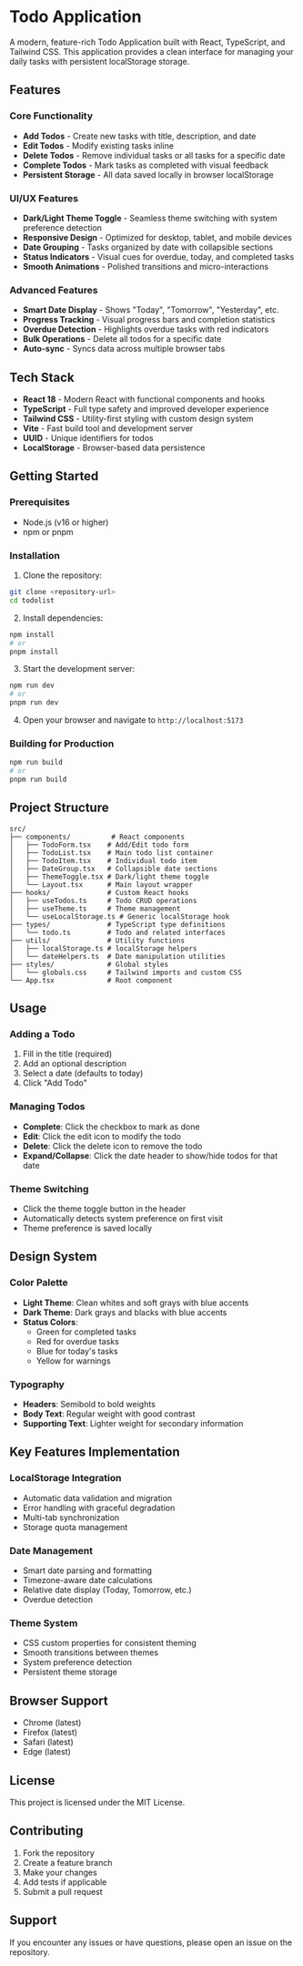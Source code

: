 # Todo Application

A modern, feature-rich Todo Application built with React, TypeScript, and Tailwind CSS. This application provides a clean interface for managing your daily tasks with persistent localStorage storage.

## Features

### Core Functionality
- **Add Todos** - Create new tasks with title, description, and date
- **Edit Todos** - Modify existing tasks inline
- **Delete Todos** - Remove individual tasks or all tasks for a specific date
- **Complete Todos** - Mark tasks as completed with visual feedback
- **Persistent Storage** - All data saved locally in browser localStorage

### UI/UX Features
- **Dark/Light Theme Toggle** - Seamless theme switching with system preference detection
- **Responsive Design** - Optimized for desktop, tablet, and mobile devices
- **Date Grouping** - Tasks organized by date with collapsible sections
- **Status Indicators** - Visual cues for overdue, today, and completed tasks
- **Smooth Animations** - Polished transitions and micro-interactions

### Advanced Features
- **Smart Date Display** - Shows "Today", "Tomorrow", "Yesterday", etc.
- **Progress Tracking** - Visual progress bars and completion statistics
- **Overdue Detection** - Highlights overdue tasks with red indicators
- **Bulk Operations** - Delete all todos for a specific date
- **Auto-sync** - Syncs data across multiple browser tabs

## Tech Stack

- **React 18** - Modern React with functional components and hooks
- **TypeScript** - Full type safety and improved developer experience
- **Tailwind CSS** - Utility-first styling with custom design system
- **Vite** - Fast build tool and development server
- **UUID** - Unique identifiers for todos
- **LocalStorage** - Browser-based data persistence

## Getting Started

### Prerequisites
- Node.js (v16 or higher)
- npm or pnpm

### Installation

1. Clone the repository:
```bash
git clone <repository-url>
cd todolist
```

2. Install dependencies:
```bash
npm install
# or
pnpm install
```

3. Start the development server:
```bash
npm run dev
# or
pnpm run dev
```

4. Open your browser and navigate to `http://localhost:5173`

### Building for Production

```bash
npm run build
# or
pnpm run build
```

## Project Structure

```
src/
├── components/          # React components
│   ├── TodoForm.tsx    # Add/Edit todo form
│   ├── TodoList.tsx    # Main todo list container
│   ├── TodoItem.tsx    # Individual todo item
│   ├── DateGroup.tsx   # Collapsible date sections
│   ├── ThemeToggle.tsx # Dark/light theme toggle
│   └── Layout.tsx      # Main layout wrapper
├── hooks/              # Custom React hooks
│   ├── useTodos.ts     # Todo CRUD operations
│   ├── useTheme.ts     # Theme management
│   └── useLocalStorage.ts # Generic localStorage hook
├── types/              # TypeScript type definitions
│   └── todo.ts         # Todo and related interfaces
├── utils/              # Utility functions
│   ├── localStorage.ts # localStorage helpers
│   └── dateHelpers.ts  # Date manipulation utilities
├── styles/             # Global styles
│   └── globals.css     # Tailwind imports and custom CSS
└── App.tsx             # Root component
```

## Usage

### Adding a Todo
1. Fill in the title (required)
2. Add an optional description
3. Select a date (defaults to today)
4. Click "Add Todo"

### Managing Todos
- **Complete**: Click the checkbox to mark as done
- **Edit**: Click the edit icon to modify the todo
- **Delete**: Click the delete icon to remove the todo
- **Expand/Collapse**: Click the date header to show/hide todos for that date

### Theme Switching
- Click the theme toggle button in the header
- Automatically detects system preference on first visit
- Theme preference is saved locally

## Design System

### Color Palette
- **Light Theme**: Clean whites and soft grays with blue accents
- **Dark Theme**: Dark grays and blacks with blue accents
- **Status Colors**: 
  - Green for completed tasks
  - Red for overdue tasks
  - Blue for today's tasks
  - Yellow for warnings

### Typography
- **Headers**: Semibold to bold weights
- **Body Text**: Regular weight with good contrast
- **Supporting Text**: Lighter weight for secondary information

## Key Features Implementation

### LocalStorage Integration
- Automatic data validation and migration
- Error handling with graceful degradation
- Multi-tab synchronization
- Storage quota management

### Date Management
- Smart date parsing and formatting
- Timezone-aware date calculations
- Relative date display (Today, Tomorrow, etc.)
- Overdue detection

### Theme System
- CSS custom properties for consistent theming
- Smooth transitions between themes
- System preference detection
- Persistent theme storage

## Browser Support

- Chrome (latest)
- Firefox (latest)
- Safari (latest)
- Edge (latest)

## License

This project is licensed under the MIT License.

## Contributing

1. Fork the repository
2. Create a feature branch
3. Make your changes
4. Add tests if applicable
5. Submit a pull request

## Support

If you encounter any issues or have questions, please open an issue on the repository.
